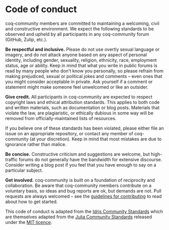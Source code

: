 # Code of conduct #

coq-community members are committed to maintaining a welcoming, civil and
constructive environment. We expect the following standards to be observed and
upheld by all participants in any coq-community forum (GitHub, Zulip, etc.).

**Be respectful and inclusive.** Please do not use overtly sexual language or
imagery, and do not attack anyone based on any aspect of personal identity,
including gender, sexuality, religion, ethnicity, race, employment status,
age or ability. Keep in mind that what you write in public forums is read by
many people who don’t know you personally, so please refrain from making
prejudiced, sexual or political jokes and comments – even ones that you might
consider acceptable in private. Ask yourself if a comment or statement might
make someone feel unwelcomed or like an outsider.

**Give credit.** All participants in coq-community are expected to respect
copyright laws and ethical attribution standards. This applies to both code and
written materials, such as documentation or blog posts. Materials that violate
the law, are plagiaristic, or ethically dubious in some way will be removed
from officially-maintained lists of resources.

If you believe one of these standards has been violated, please either file an
issue on an appropriate repository, or contact any member of coq-community (at
your discretion). Keep in mind that most mistakes are due to ignorance rather
than malice.

**Be concise.** Constructive criticism and suggestions are welcome, but
high-traffic forums do not generally have the bandwidth for extensive
discourse. Consider writing a blog post if you feel that you have enough to say
on a particular subject.

**Get involved.** coq-community is built on a foundation of reciprocity and
collaboration. Be aware that coq-community members contribute on a voluntary
basis, so ideas and bug reports are ok, but demands are not. Pull requests are
always welcomed – see the [guidelines for contributing](CONTRIBUTING.md) to
read about how to get started.

This code of conduct is adapted from the [Idris Community Standards][idris]
which are themselves adapted from the [Julia Community Standards][julia]
released under the [MIT licence][license].

[idris]: https://www.idris-lang.org/documentation/community-standards/
[julia]: https://julialang.org/community/standards/
[license]: http://idris-lang.org/julia/LICENSE.md
